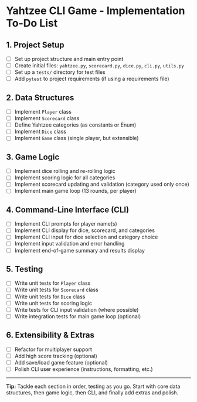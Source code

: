 # Yahtzee CLI Game - Implementation To-Do List

## 1. Project Setup
- [ ] Set up project structure and main entry point
- [ ] Create initial files: `yahtzee.py`, `scorecard.py`, `dice.py`, `cli.py`, `utils.py`
- [ ] Set up a `tests/` directory for test files
- [ ] Add `pytest` to project requirements (if using a requirements file)

## 2. Data Structures
- [ ] Implement `Player` class
- [ ] Implement `Scorecard` class
- [ ] Define Yahtzee categories (as constants or Enum)
- [ ] Implement `Dice` class
- [ ] Implement `Game` class (single player, but extensible)

## 3. Game Logic
- [ ] Implement dice rolling and re-rolling logic
- [ ] Implement scoring logic for all categories
- [ ] Implement scorecard updating and validation (category used only once)
- [ ] Implement main game loop (13 rounds, per player)

## 4. Command-Line Interface (CLI)
- [ ] Implement CLI prompts for player name(s)
- [ ] Implement CLI display for dice, scorecard, and categories
- [ ] Implement CLI input for dice selection and category choice
- [ ] Implement input validation and error handling
- [ ] Implement end-of-game summary and results display

## 5. Testing
- [ ] Write unit tests for `Player` class
- [ ] Write unit tests for `Scorecard` class
- [ ] Write unit tests for `Dice` class
- [ ] Write unit tests for scoring logic
- [ ] Write tests for CLI input validation (where possible)
- [ ] Write integration tests for main game loop (optional)

## 6. Extensibility & Extras
- [ ] Refactor for multiplayer support
- [ ] Add high score tracking (optional)
- [ ] Add save/load game feature (optional)
- [ ] Polish CLI user experience (instructions, formatting, etc.)

---

**Tip:** Tackle each section in order, testing as you go. Start with core data structures, then game logic, then CLI, and finally add extras and polish. 